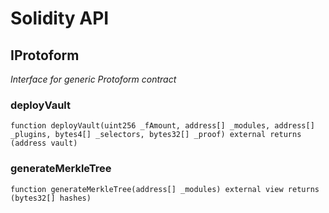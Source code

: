 # Solidity API

## IProtoform

_Interface for generic Protoform contract_

### deployVault

```solidity
function deployVault(uint256 _fAmount, address[] _modules, address[] _plugins, bytes4[] _selectors, bytes32[] _proof) external returns (address vault)
```

### generateMerkleTree

```solidity
function generateMerkleTree(address[] _modules) external view returns (bytes32[] hashes)
```

